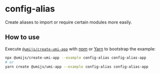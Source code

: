 # config-alias

Create aliases to import or require certain modules more easily.

## How to use

Execute [`@umijs/create-umi-app`](https://github.com/umijs/umi/tree/master/packages/create-umi-app) with [npm](https://docs.npmjs.com/cli/init) or [Yarn](https://yarnpkg.com/lang/en/docs/cli/create/) to bootstrap the example:

```bash
npx @umijs/create-umi-app --example config-alias config-alias-app
# or
yarn create @umijs/umi-app --example config-alias config-alias-app
```

